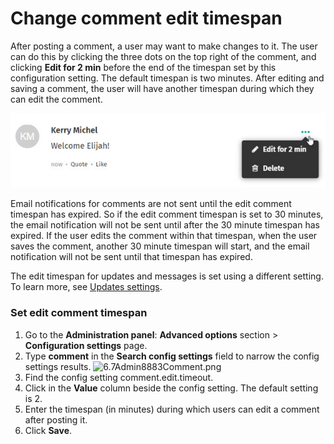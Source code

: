 # Change comment edit timespan

After posting a comment, a user may want to make changes to it. The user can do this by clicking the three dots on the top right of the comment, and clicking **Edit for 2 min** before the end of the timespan set by this configuration setting. The default timespan is two minutes. After editing and saving a comment, the user will have another timespan during which they can edit the comment.

![](../../../.gitbook/assets/1%20%2874%29.jpg)



Email notifications for comments are not sent until the edit comment timespan has expired. So if the edit comment timespan is set to 30 minutes, the email notification will not be sent until after the 30 minute timespan has expired. If the user edits the comment within that timespan, when the user saves the comment, another 30 minute timespan will start, and the email notification will not be sent until that timespan has expired.  
  
The edit timespan for updates and messages is set using a different setting. To learn more, see [Updates settings](https://community.thoughtfarmer.com/content/106081/updates-settings).

### Set edit comment timespan

1. Go to the **Administration panel**: **Advanced options** section &gt; **Configuration settings** page.
2. Type **comment** in the **Search config settings** field to narrow the config settings results.  ![6.7Admin8883Comment.png](https://community.thoughtfarmer.com/imagethumb/242959230000/16724/305x44/False/6.7Admin8883Comment.png)  
3. Find the config setting comment.edit.timeout.
4. Click in the **Value** column beside the config setting. The default setting is 2.
5. Enter the timespan \(in minutes\) during which users can edit a comment after posting it.
6. Click **Save**.

